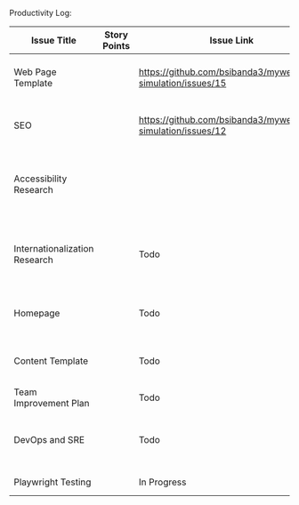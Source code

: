 Productivity Log:

| Issue Title                   | Story Points | Issue Link | Status      | Assigned To      | Assigned On | Completed On | Category                                                                      | Status Notes |
|-------------------------------|--------------|----|-------------|------------------|-------------|--------------|-------------------------------------------------------------------------------|--------------|
| Web Page Template             |              | https://github.com/bsibanda3/mywebclass-simulation/issues/15 | Todo        | Chun             | 03/20       |              | Development of responsive Content template and homepage                       |              |
| SEO                           |              | https://github.com/bsibanda3/mywebclass-simulation/issues/12   | Todo        | Brandon          |   03/20          |              | SEO Research, Implementation, Testing, Issue Resolution                       |              |
| Accessibility Research        |              |    | Todo        | Chun and Brandon |   03/20          |              | Web Accessibility and Internationalization Research, Implementation , Testing |              |
| Internationalization Research |              | Todo | Todo        | Chun and Brandon |   03/20          |              | Web Accessibility and Internationalization Research, Implementation , Testing |              |
| Homepage                      |              | Todo | Todo        | Chun             |   03/20          |              | Development of responsive Content template and homepage                       |              |
| Content Template              |              | Todo | Todo        | Chun             |   03/20          |              | Development of responsive Content template and homepage                       |              |
| Team Improvement Plan         |              | Todo | Todo        | Brandon          |   03/20          |              | Team Improvment Plan                                                          |              |
| DevOps and SRE                |              | Todo | Todo        | Brandon          |   03/20          |              | DevOps and SRE Research Implementation, Testing and Issue Resolution          |              |
| Playwright Testing            |              | In Progress | In Progress | Chun and Brandon |   03/20          |              | Website testing                                                               |              |


